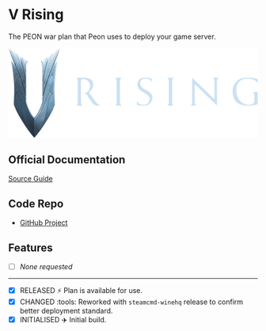 # V Rising

The PEON war plan that Peon uses to deploy your game server.

![V Rising](../../images/game-logos/vrising.png)

## Official Documentation

[Source Guide](https://github.com/StunlockStudios/vrising-dedicated-server-instructions)

## Code Repo

- [GitHub Project](https://github.com/the-peon-project/peon-warplans/tree/main/vrising)

## Features

- [ ] *None requested*

---

- [x] RELEASED :zap: Plan is available for use.
- [x] CHANGED :tools: Reworked with `steamcmd-winehq` release to confirm better deployment standard.
- [x] INITIALISED :airplane: Initial build.
